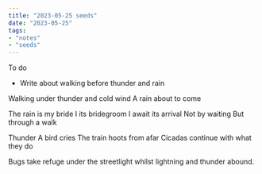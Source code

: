 ```yaml
---
title: "2023-05-25 seeds"
date: "2023-05-25"
tags:
- "notes"
- "seeds"
---
```


To do
- Write about walking before thunder and rain

Walking under thunder and cold wind
A rain about to come

The rain is my bride
I its bridegroom
I await its arrival
Not by waiting
But through a walk

Thunder
A bird cries
The train hoots from afar
Cicadas continue with what they do

Bugs take refuge under the streetlight whilst lightning and thunder abound.